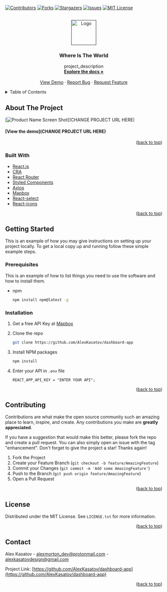 <div id="top"></div>

[![Contributors][contributors-shield]][contributors-url]
[![Forks][forks-shield]][forks-url]
[![Stargazers][stars-shield]][stars-url]
[![Issues][issues-shield]][issues-url]
[![MIT License][license-shield]][license-url]

<!-- PROJECT LOGO -->
<!-- TODO change when project URL when deployed -->
<br />
<div align="center">
  <a href="">
    <img src="public/img/CHANGE-IMG-HERE" alt="Logo" width="80" height="80">
  </a>

<h3 align="center">Where Is The World</h3>

  <p align="center">
    project_description
    <br />
    <a href="https://github.com/AlexKasatov/dashboard-app" target="_blank" ><strong>Explore the docs »</strong></a>
    <br />
    <br />
    <a href="CHANGE-PROJECT-URL" target="_blank"  >View Demo</a>
    ·
    <a href="https://github.com/AlexKasatov/dashboard-app/issues" target="_blank" >Report Bug</a>
    ·
    <a href="https://github.com/AlexKasatov/dashboard-app/issues" target="_blank" >Request Feature</a>
  </p>
</div>

<!-- TABLE OF CONTENTS -->
<details>
  <summary>Table of Contents</summary>
  <ol>
    <li>
      <a href="#about-the-project">About The Project</a>
      <ul>
        <li><a href="#built-with">Built With</a></li>
      </ul>
    </li>
    <li>
      <a href="#getting-started">Getting Started</a>
      <ul>
        <li><a href="#prerequisites">Prerequisites</a></li>
        <li><a href="#installation">Installation</a></li>
      </ul>
    </li>
    <li><a href="#contributing">Contributing</a></li>
    <li><a href="#license">License</a></li>
    <li><a href="#contact">Contact</a></li>

  </ol>
</details>

<!-- ABOUT THE PROJECT -->

## About The Project

<!-- ! past project url here -->

[![Product Name Screen Shot][product-screenshot]](CHANGE PROJECT URL HERE)

#### [View the demo](CHANGE PROJECT URL HERE)

<p align="right">(<a href="#top">back to top</a>)</p>

### Built With

- [React.js](https://reactjs.org/)
- [CRA](https://create-react-app.dev/)
- [React Router](https://reactrouter.com/docs/en/v6/getting-started/overview)
- [Styled Components](https://styled-components.com/)
- [Axios](https://axios-http.com/docs/intro)
- [Mapbox](https://docs.mapbox.com/help/tutorials/use-mapbox-gl-js-with-react/)
- [React-select](https://react-select.com/home)
- [React-icons](https://react-icons.github.io/react-icons/)

<p align="right">(<a href="#top">back to top</a>)</p>

<!-- GETTING STARTED -->

## Getting Started

This is an example of how you may give instructions on setting up your project locally.
To get a local copy up and running follow these simple example steps.

### Prerequisites

This is an example of how to list things you need to use the software and how to install them.

- npm

  ```sh
  npm install npm@latest -g
  ```

### Installation

1. Get a free API Key at [Mapbox](https://www.mapbox.com/)
2. Clone the repo

   ```sh
   git clone https://github.com/AlexKasatov/dashboard-app
   ```

3. Install NPM packages

   ```sh
   npm install
   ```

4. Enter your API in `.env` file

   ```env
   REACT_APP_API_KEY = "ENTER YOUR API";
   ```

<p align="right">(<a href="#top">back to top</a>)</p>

<!-- CONTRIBUTING -->

## Contributing

Contributions are what make the open source community such an amazing place to learn, inspire, and create. Any contributions you make are **greatly appreciated**.

If you have a suggestion that would make this better, please fork the repo and create a pull request. You can also simply open an issue with the tag "enhancement".
Don't forget to give the project a star! Thanks again!

1. Fork the Project
2. Create your Feature Branch (`git checkout -b feature/AmazingFeature`)
3. Commit your Changes (`git commit -m 'Add some AmazingFeature'`)
4. Push to the Branch (`git push origin feature/AmazingFeature`)
5. Open a Pull Request

<p align="right">(<a href="#top">back to top</a>)</p>

<!-- LICENSE -->

## License

Distributed under the MIT License. See `LICENSE.txt` for more information.

<p align="right">(<a href="#top">back to top</a>)</p>

<!-- CONTACT -->

## Contact

Alex Kasatov - alexmorton_dev@protonmail.com - alexkasatovdesign@gmail.com

Project Link: [https://github.com/AlexKasatov/dashboard-app](https://github.com/AlexKasatov/dashboard-app)

<p align="right">(<a href="#top">back to top</a>)</p>

<!-- MARKDOWN LINKS & IMAGES -->
<!-- https://www.markdownguide.org/basic-syntax/#reference-style-links -->

[contributors-shield]: https://img.shields.io/github/contributors/AlexKasatov/dashboard-app.svg?style=for-the-badge
[contributors-url]: https://github.com/AlexKasatov/dashboard-app/graphs/contributors
[forks-shield]: https://img.shields.io/github/forks/AlexKasatov/dashboard-app.svg?style=for-the-badge
[forks-url]: https://github.com/AlexKasatov/dashboard-app/network/members
[stars-shield]: https://img.shields.io/github/stars/AlexKasatov/dashboard-app.svg?style=for-the-badge
[stars-url]: https://github.com/AlexKasatov/dashboard-app/stargazers
[issues-shield]: https://img.shields.io/github/issues/AlexKasatov/dashboard-app.svg?style=for-the-badge
[issues-url]: https://github.com/AlexKasatov/dashboard-app/issues
[license-shield]: https://img.shields.io/github/license/AlexKasatov/dashboard-app.svg?style=for-the-badge
[license-url]: https://github.com/AlexKasatov/dashboard-app/blob/master/LICENSE.txt

<!-- !CHANGE PROJECT IMAGE HERE -->

[product-screenshot]: public/img/project-mockup.png
